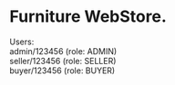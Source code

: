 # Furniture WebStore.


Users:  
admin/123456  (role: ADMIN)  
seller/123456  (role: SELLER)  
buyer/123456  (role: BUYER)



